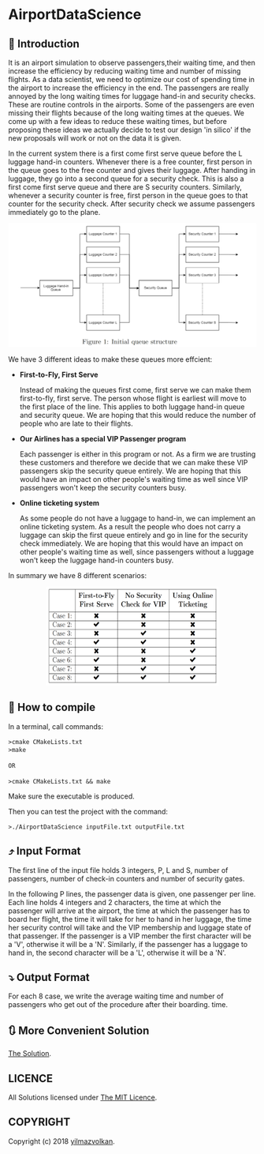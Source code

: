# AirportDataScience

## :tophat: Introduction

It is an airport simulation to observe passengers,their waiting time, and then increase the efficiency by reducing waiting time and number of missing flights. As a data scientist, we need to optimize our cost of spending time in the airport to increase the efficiency in the end. The passengers are really annoyed by the long waiting times for luggage hand-in and security checks. These are routine controls in the airports. Some of the passengers are even missing their flights because of the long waiting times at the queues. We come up with a few ideas to reduce these waiting times, but before proposing these ideas we actually decide to test our design 'in silico' if the new proposals will work or not on the data it is given.

In the current system there is a first come first serve queue before the L luggage hand-in counters. Whenever there is a free counter, first person in the queue goes to the free counter and gives their luggage. After handing in luggage, they go into a second queue for a security check. This is also a first come first serve queue and there are S security counters. Similarly, whenever a security counter is free, first person in the queue goes to that counter for the security check. After security check we assume passengers immediately go to the plane.

<p align="center">
<a href = "https://github.com/yilmazvolkan/AirportDataScience"><img 
<img src="https://github.com/yilmazvolkan/AirportDataScience/blob/master/airport.png" width="700" height="250"></a>
</p>

We have 3 different ideas to make these queues more effcient:

* **First-to-Fly, First Serve**

  Instead of making the queues first come, first serve we can make them first-to-fly, first serve. The person whose flight is earliest will move to the first place of the line. This applies to both luggage hand-in queue
and security queue. We are hoping that this would reduce the number of people who are late to their flights.

* **Our Airlines has a special VIP Passenger program**

  Each passenger is either in this program or not. As a firm we are trusting these customers and therefore we decide that we can make these VIP passengers skip the security queue entirely. We are hoping that this would have an impact on other people's waiting time as well since VIP passengers won't keep the security counters busy.


* **Online ticketing system**

  As some people do not have a luggage to hand-in, we can implement an online ticketing system. As a result the people who does not carry a luggage can skip the first queue entirely and go in line for the security check immediately. We are hoping that this would have an impact on other people's waiting time as well, since passengers without a luggage won't keep the luggage hand-in counters busy.

In summary we have 8 different scenarios:

<p align="center">
<a href = "https://github.com/yilmazvolkan/AirportDataScience"><img 
<img src="https://github.com/yilmazvolkan/AirportDataScience/blob/master/summary.png" width="350" height="200"></a>
</p>

## :flashlight: How to compile

In a terminal, call commands:
```
>cmake CMakeLists.txt
>make

OR

>cmake CMakeLists.txt && make

```
Make sure the executable is produced.

Then you can test the project with the command:
```
>./AirportDataScience inputFile.txt outputFile.txt
```

## :arrow_heading_up: Input Format
The first line of the input file holds 3 integers, P, L and S, number of passengers, number of check-in counters and number of security gates.

In the following P lines, the passenger data is given, one passenger per line. Each line holds 4 integers and 2 characters, the time at which the passenger will arrive at the airport, the time at which the passenger has to
board her flight, the time it will take for her to hand in her luggage, the time her security control will take and the VIP membership and luggage state of that passenger. If the passenger is a VIP member the first character will be a 'V', otherwise it will be a 'N'. Similarly, if the passenger has a luggage to hand in, the second character will be a 'L', otherwise it will be a 'N'.
## :arrow_heading_down: Output Format

For each 8 case, we write the average waiting time and number of passengers who get out of the procedure after their boarding.
time.

## :arrows_clockwise: More Convenient Solution

[The Solution](https://github.com/yilmazvolkan/AirportDataScience/blob/master/airport.cpp).

## LICENCE
All Solutions licensed under [The MIT Licence](https://github.com/yilmazvolkan/AirportDataScience/blob/master/LICENSE).

## COPYRIGHT
Copyright (c) 2018 [yilmazvolkan](https://github.com/yilmazvolkan).
